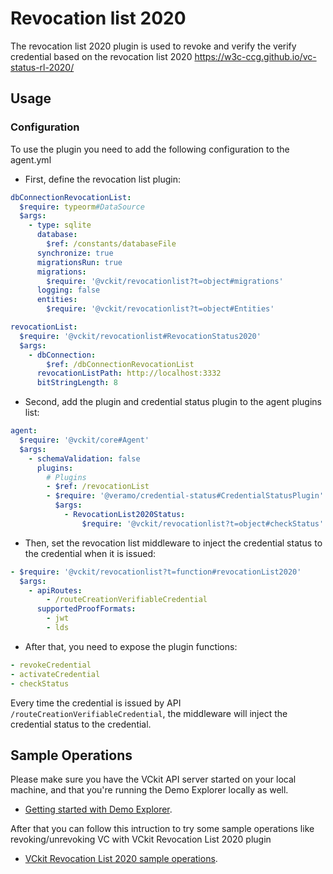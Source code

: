 # Revocation list 2020

The revocation list 2020 plugin is used to revoke and verify the verify credential based on the revocation list 2020 https://w3c-ccg.github.io/vc-status-rl-2020/

## Usage

### Configuration

To use the plugin you need to add the following configuration to the agent.yml

- First, define the revocation list plugin:

```yaml
dbConnectionRevocationList:
  $require: typeorm#DataSource
  $args:
    - type: sqlite
      database:
        $ref: /constants/databaseFile
      synchronize: true
      migrationsRun: true
      migrations:
        $require: '@vckit/revocationlist?t=object#migrations'
      logging: false
      entities:
        $require: '@vckit/revocationlist?t=object#Entities'

revocationList:
  $require: '@vckit/revocationlist#RevocationStatus2020'
  $args:
    - dbConnection:
        $ref: /dbConnectionRevocationList
      revocationListPath: http://localhost:3332
      bitStringLength: 8
```

- Second, add the plugin and credential status plugin to the agent plugins list:

```yaml
agent:
  $require: '@vckit/core#Agent'
  $args:
    - schemaValidation: false
      plugins:
        # Plugins
        - $ref: /revocationList
        - $require: '@veramo/credential-status#CredentialStatusPlugin'
          $args:
            - RevocationList2020Status:
                $require: '@vckit/revocationlist?t=object#checkStatus'
```

- Then, set the revocation list middleware to inject the credential status to the credential when it is issued:

```yaml
- $require: '@vckit/revocationlist?t=function#revocationList2020'
  $args:
    - apiRoutes:
        - /routeCreationVerifiableCredential
      supportedProofFormats:
        - jwt
        - lds
```

- After that, you need to expose the plugin functions:

```yaml
- revokeCredential
- activateCredential
- checkStatus
```

Every time the credential is issued by API `/routeCreationVerifiableCredential`, the middleware will inject the credential status to the credential.

## Sample Operations
Please make sure you have the VCkit API server started on your local machine, and that you're running the Demo Explorer locally as well.
* [Getting started with Demo Explorer](/docs/category/demo-explorer).

After that you can follow this intruction to try some sample operations like revoking/unrevoking VC with VCkit Revocation List 2020 plugin
* [VCkit Revocation List 2020 sample operations](/docs/get-started/demo-explorer-get-started/basic-operations).
